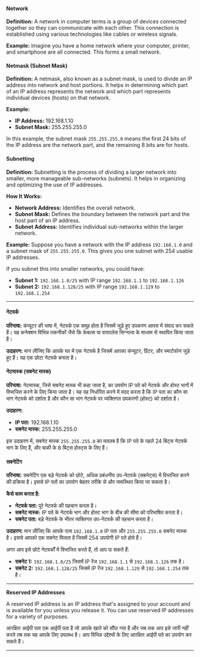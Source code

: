 
#### Network

**Definition:**
A network in computer terms is a group of devices connected together so they can communicate with each other. This connection is established using various technologies like cables or wireless signals.

**Example:**
Imagine you have a home network where your computer, printer, and smartphone are all connected. This forms a small network.

#### Netmask (Subnet Mask)

**Definition:**
A netmask, also known as a subnet mask, is used to divide an IP address into network and host portions. It helps in determining which part of an IP address represents the network and which part represents individual devices (hosts) on that network.

**Example:**
- **IP Address:** 192.168.1.10
- **Subnet Mask:** 255.255.255.0

In this example, the subnet mask `255.255.255.0` means the first 24 bits of the IP address are the network part, and the remaining 8 bits are for hosts.

#### Subnetting

**Definition:**
Subnetting is the process of dividing a larger network into smaller, more manageable sub-networks (subnets). It helps in organizing and optimizing the use of IP addresses.

**How It Works:**
- **Network Address:** Identifies the overall network.
- **Subnet Mask:** Defines the boundary between the network part and the host part of an IP address.
- **Subnet Address:** Identifies individual sub-networks within the larger network.

**Example:**
Suppose you have a network with the IP address `192.168.1.0` and a subnet mask of `255.255.255.0`. This gives you one subnet with 254 usable IP addresses.

If you subnet this into smaller networks, you could have:
- **Subnet 1:** `192.168.1.0/25` with IP range `192.168.1.1` to `192.168.1.126`
- **Subnet 2:** `192.168.1.128/25` with IP range `192.168.1.129` to `192.168.1.254`

---
#### नेटवर्क

**परिभाषा:**
कंप्यूटर की भाषा में, नेटवर्क एक समूह होता है जिसमें जुड़े हुए उपकरण आपस में संवाद कर सकते हैं। यह कनेक्शन विभिन्न तकनीकों जैसे कि केबल्स या वायरलेस सिग्नल्स के माध्यम से स्थापित किया जाता है।

**उदाहरण:**
मान लीजिए कि आपके घर में एक नेटवर्क है जिसमें आपका कंप्यूटर, प्रिंटर, और स्मार्टफोन जुड़े हुए हैं। यह एक छोटा नेटवर्क बनाता है।

#### नेटमास्क (सबनेट मास्क)

**परिभाषा:**
नेटमास्क, जिसे सबनेट मास्क भी कहा जाता है, का उपयोग IP पते को नेटवर्क और होस्ट भागों में विभाजित करने के लिए किया जाता है। यह यह निर्धारित करने में मदद करता है कि IP पता का कौन सा भाग नेटवर्क को दर्शाता है और कौन सा भाग नेटवर्क पर व्यक्तिगत उपकरणों (होस्ट) को दर्शाता है।

**उदाहरण:**
- **IP पता:** 192.168.1.10
- **सबनेट मास्क:** 255.255.255.0

इस उदाहरण में, सबनेट मास्क `255.255.255.0` का मतलब है कि IP पते के पहले 24 बिट्स नेटवर्क भाग के लिए हैं, और बाकी के 8 बिट्स होस्ट्स के लिए हैं।

#### सबनेटिंग

**परिभाषा:**
सबनेटिंग एक बड़े नेटवर्क को छोटे, अधिक प्रबंधनीय उप-नेटवर्क (सबनेट्स) में विभाजित करने की प्रक्रिया है। इससे IP पतों का उपयोग बेहतर तरीके से और व्यवस्थित किया जा सकता है।

**कैसे काम करता है:**
- **नेटवर्क पता:** पूरे नेटवर्क की पहचान करता है।
- **सबनेट मास्क:** IP पते के नेटवर्क भाग और होस्ट भाग के बीच की सीमा को परिभाषित करता है।
- **सबनेट पता:** बड़े नेटवर्क के भीतर व्यक्तिगत उप-नेटवर्क की पहचान करता है।

**उदाहरण:**
मान लीजिए कि आपके पास `192.168.1.0` IP पता और `255.255.255.0` सबनेट मास्क है। इससे आपको एक सबनेट मिलता है जिसमें 254 उपयोगी IP पते होते हैं।

अगर आप इसे छोटे नेटवर्कों में विभाजित करते हैं, तो आप पा सकते हैं:
- **सबनेट 1:** `192.168.1.0/25` जिसमें IP रेंज `192.168.1.1` से `192.168.1.126` तक है।
- **सबनेट 2:** `192.168.1.128/25` जिसमें IP रेंज `192.168.1.129` से `192.168.1.254` तक है।
---
  **Reserved IP Addresses**
  
A reserved IP address is an IP address that's assigned to your account and is available for you unless you release it. You can use reserved IP addresses for a variety of purposes.

आरक्षित आईपी पता एक आईपी पता है जो आपके खाते को सौंपा गया है और जब तक आप इसे जारी नहीं करते तब तक यह आपके लिए उपलब्ध है। आप विभिन्न उद्देश्यों के लिए आरक्षित आईपी पते का उपयोग कर सकते हैं।

---
